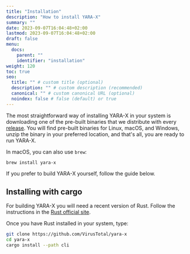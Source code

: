 ```yaml
---
title: "Installation"
description: "How to install YARA-X"
summary: ""
date: 2023-09-07T16:04:48+02:00
lastmod: 2023-09-07T16:04:48+02:00
draft: false
menu:
  docs:
    parent: ""
    identifier: "installation"
weight: 120
toc: true
seo:
  title: "" # custom title (optional)
  description: "" # custom description (recommended)
  canonical: "" # custom canonical URL (optional)
  noindex: false # false (default) or true
---
```


The most straightforward way of installing YARA-X in your system is downloading
one of the pre-built binaries that we distribute with
every [release](https://github.com/VirusTotal/yara-x/releases). You will find
pre-built binaries for Linux, macOS, and Windows, unzip the binary in
your preferred location, and that's all, you are ready to run YARA-X.

In macOS, you can also use `brew`:

```shell
brew install yara-x
```

If you prefer to build YARA-X yourself, follow the guide below.

## Installing with cargo

For building YARA-X you will need a recent version of Rust. Follow the
instructions in
the [Rust official site](https://www.rust-lang.org/learn/get-started).

Once you have Rust installed in your system, type:

```bash
git clone https://github.com/VirusTotal/yara-x 
cd yara-x
cargo install --path cli
```
